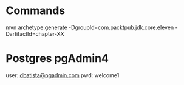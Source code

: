 

# Commands
mvn archetype:generate -DgroupId=com.packtpub.jdk.core.eleven -DartifactId=chapter-XX

# Postgres pgAdmin4
user: dbatista@pgadmin.com
pwd: welcome1